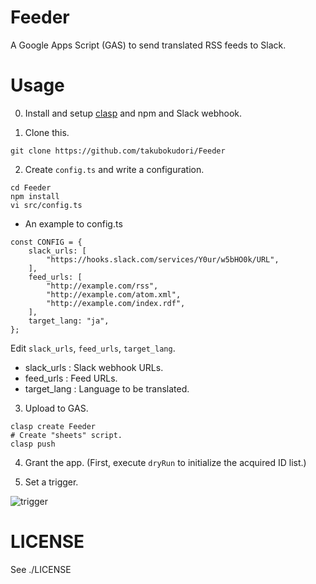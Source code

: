 # Feeder

A Google Apps Script (GAS) to send translated RSS feeds to Slack. 

# Usage

0. Install and setup [clasp](https://github.com/google/clasp) and npm and Slack webhook.

1. Clone this.

```
git clone https://github.com/takubokudori/Feeder
```

2. Create `config.ts` and write a configuration.

```
cd Feeder
npm install
vi src/config.ts
```

* An example to config.ts

```
const CONFIG = {
    slack_urls: [
        "https://hooks.slack.com/services/Y0ur/w5bHO0k/URL",
    ],
    feed_urls: [
        "http://example.com/rss",
        "http://example.com/atom.xml",
        "http://example.com/index.rdf",
    ],
    target_lang: "ja",
};
```

Edit `slack_urls`, `feed_urls`, `target_lang`.

- slack_urls : Slack webhook URLs.
- feed_urls : Feed URLs.
- target_lang : Language to be translated.

3. Upload to GAS.

```
clasp create Feeder
# Create "sheets" script.
clasp push
```

4. Grant the app. (First, execute `dryRun` to initialize the acquired ID list.)

5. Set a trigger.

![trigger](https://user-images.githubusercontent.com/16149911/113476401-4951fa00-94b6-11eb-8548-126c409b0425.PNG)

# LICENSE

See ./LICENSE
